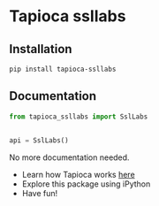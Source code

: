 # Tapioca ssllabs

## Installation
```
pip install tapioca-ssllabs
```

## Documentation
``` python
from tapioca_ssllabs import SslLabs


api = SslLabs()

```

No more documentation needed.

- Learn how Tapioca works [here](http://tapioca-wrapper.readthedocs.org/en/stable/quickstart.html)
- Explore this package using iPython
- Have fun!
